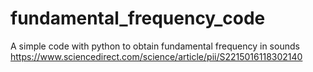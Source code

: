 # fundamental_frequency_code
A simple code with python to obtain fundamental frequency in sounds
https://www.sciencedirect.com/science/article/pii/S2215016118302140
